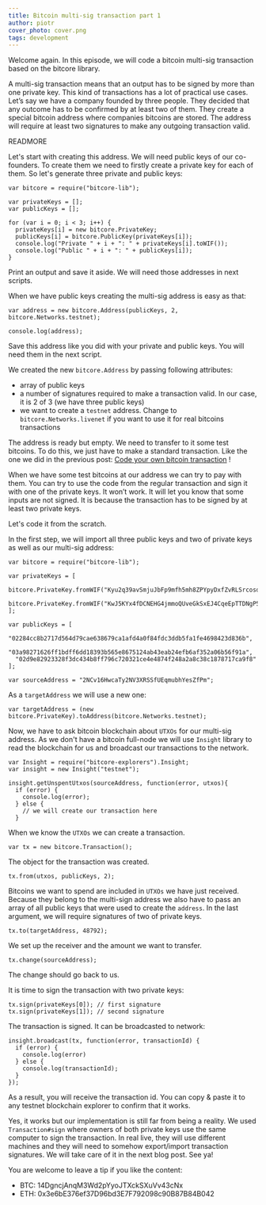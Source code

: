 ```yaml
---
title: Bitcoin multi-sig transaction part 1
author: piotr
cover_photo: cover.png
tags: development
---
```

Welcome again. In this episode, we will code a bitcoin multi-sig transaction based on the bitcore library.

A multi-sig transaction means that an output has to be signed by more than one private key. This kind of transactions has a lot of practical use cases. Let’s say we have a company founded by three people. They decided that any outcome has to be confirmed by at least two of them. They create a special bitcoin address where companies bitcoins are stored. The address will require at least two signatures to make any outgoing transaction valid.

READMORE

Let's start with creating this address. We will need public keys of our co-founders. To create them we need to firstly create a private key for each of them. So let's generate three private and public keys:

```
var bitcore = require("bitcore-lib");

var privateKeys = [];
var publicKeys = [];

for (var i = 0; i < 3; i++) {
  privateKeys[i] = new bitcore.PrivateKey;
  publicKeys[i] = bitcore.PublicKey(privateKeys[i]);
  console.log("Private " + i + ": " + privateKeys[i].toWIF());
  console.log("Public " + i + ": " + publicKeys[i]);
}
```

 Print an output and save it aside. We will need those addresses in next scripts.

When we have public keys creating the multi-sig address is easy as that:

```
var address = new bitcore.Address(publicKeys, 2, bitcore.Networks.testnet);

console.log(address);
```

Save this address like you did with your private and public keys. You will need them in the next script.

We created the new `bitcore.Address` by passing following attributes:

* array of public keys
* a number of signatures required to make a transaction valid. In our case, it is 2 of 3 (we have three public keys)
* we want to create a `testnet` address. Change to `bitcore.Networks.livenet` if you want to use it for real bitcoins transactions

The address is ready but empty. We need to transfer to it some test bitcoins. To do this, we just have to make a standard transaction. Like the one we did in the previous post: [Code your own bitcoin transaction](https://blog.ragnarson.com/2017/04/06/code-your-own-bitcoin-transaction.html) !

When we have some test bitcoins at our address we can try to pay with them. You can try to use the code from the regular transaction and sign it with one of the private keys. It won’t work. It will let you know that some inputs are not signed. It is because the transaction has to be signed by at least two private keys.

Let's code it from the scratch.

In the first step, we will import all three public keys and two of private keys as well as our multi-sig address:

```
var bitcore = require("bitcore-lib");

var privateKeys = [
  bitcore.PrivateKey.fromWIF("Kyu2q39avSmjuJbFp9mfh5mh8ZPYpyDxfZvRLSrcosdBiX6xWbG1"),
  bitcore.PrivateKey.fromWIF("KwJ5KYx4fDCNEHG4jmmoQUveGkSxEJ4CqeEpTTDNgP5hmQLt41Ex")
];

var publicKeys = [
  "02284cc8b2717d564d79cae638679ca1afd4a0f84fdc3ddb5fa1fe4698423d836b",
  "03a98271626ff1bdff6dd18393b565e8675124ab43eab24efb6af352a06b56f91a",
  "02d9e82923328f3dc434b8ff796c720321ce4e4874f248a2a8c38c1878717ca9f8"
];

var sourceAddress = "2NCv16HwcaTy2NV3XRSSfUEqmubhYesZfPm";
```

As a `targetAddress` we will use a new one:

```
var targetAddress = (new bitcore.PrivateKey).toAddress(bitcore.Networks.testnet);
```

Now, we have to ask  bitcoin blockchain about `UTXOs` for our multi-sig address.
As we don't have a bitcoin full-node we will use `Insight` library to read the blockchain for us and broadcast our transactions to the network.

```
var Insight = require("bitcore-explorers").Insight;
var insight = new Insight("testnet");

insight.getUnspentUtxos(sourceAddress, function(error, utxos){
  if (error) {
    console.log(error);
  } else {
    // we will create our transaction here
  }
```

When we know the `UTXOs` we can create a transaction.

```
var tx = new bitcore.Transaction();
```

The object for the transaction was created.

```
tx.from(utxos, publicKeys, 2);
```

Bitcoins we want to spend are included in `UTXOs` we have just received. Because they belong to the multi-sign address we also have to pass an array of all public keys that were used to create the `address`. In the last argument, we will require signatures of two of private keys.

```
tx.to(targetAddress, 48792);
```

We set up the receiver and the amount we want to transfer.

```
tx.change(sourceAddress);
```

The change should go back to us.

It is time to sign the transaction with two private keys:

```
tx.sign(privateKeys[0]); // first signature
tx.sign(privateKeys[1]); // second signature
```

The transaction is signed. It can be broadcasted to network:

```
insight.broadcast(tx, function(error, transactionId) {
  if (error) {
    console.log(error)
  } else {
    console.log(transactionId);
  }
});
```

As a result, you will receive the transaction id. You can copy & paste it to any testnet blockchain explorer to confirm that it works.

Yes, it works but our implementation is still far from being a reality. We used `Transaction#sign` where owners of both private keys use the same computer to sign the transaction. In real live, they will use different machines and they will need to somehow export/import transaction signatures. We will take care of it in the next blog post. See ya!

You are welcome to leave a tip if you like the content:

* BTC: 14DgncjAnqM3Wd2pYyoJTXckSXuVv43cNx
* ETH: 0x3e6bE376ef37D96bd3E7F792098c90B87B84B042
